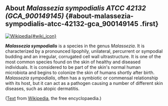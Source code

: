 About *Malassezia sympodialis ATCC 42132 (GCA\_900149145)* {#about-malassezia-sympodialis-atcc-42132-gca_900149145 .first}
----------------------------------------------------------

[![Wikipedia](/img/wikipedia_logo_v2_en.png){#wiki_icon}](http://en.wikipedia.org/wiki/Malassezia_sympodialis)

***Malassezia sympodialis*** is a species in the genus *Malassezia*. It
is characterized by a pronounced lipophily, unilateral, percurrent or
sympodial budding and an irregular, corrugated cell wall ultrastructure.
It is one of the most common species found on the skin of healthy and
diseased individuals. It is considered to be part of the skin\'s normal
human microbiota and begins to colonize the skin of humans shortly after
birth. *Malassezia sympodialis*, often has a symbiotic or commensal
relationship with its host, but it can act as a pathogen causing a
number of different skin diseases, such as atopic dermatitis.

([Text](http://en.wikipedia.org/wiki/Malassezia_sympodialis) from
[Wikipedia](http://en.wikipedia.org/), the free encyclopaedia.)
